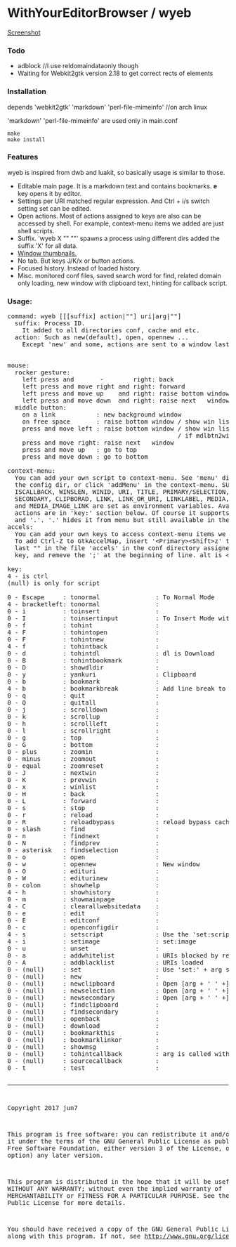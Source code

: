 # WithYourEditorBrowser / wyeb

[Screenshot](https://github.com/jun7/wyeb/wiki/img/screenshot.png)

### Todo
- adblock //I use reldomaindataonly though
- Waiting for Webkit2gtk version 2.18 to get correct rects of elements

### Installation
depends 'webkit2gtk' 'markdown' 'perl-file-mimeinfo' //on arch linux

'markdown' 'perl-file-mimeinfo' are used only in main.conf

	make
	make install

### Features
wyeb is inspired from dwb and luakit, so basically usage is similar to those.

- Editable main page. It is a markdown text and contains bookmarks. **e** key opens it by editor.
- Settings per URI matched regular expression. And Ctrl + i/s switch setting set can be edited.
- Open actions. Most of actions assigned to keys are also can be accessed by shell.
For example, context-menu items we added are just shell scripts.
- Suffix. 'wyeb X "" ""' spawns a process using different dirs added the suffix 'X' for all data.
- [Window thumbnails.](https://github.com/jun7/wyeb/wiki/img/windowlist.png)
- No tab. But keys J/K/x or button actions.
- Focused history. Instead of loaded history.
- Misc. monitored conf files, saved search word for find, related domain only loading, new window with clipboard text, hinting for callback script.


### Usage:
<pre>
command: wyeb [[[suffix] action|""] uri|arg|""]
  suffix: Process ID.
    It added to all directories conf, cache and etc.
  action: Such as new(default), open, opennew ...
    Except 'new' and some, actions are sent to a window last focused.


mouse:
  rocker gesture:
    left press and       -        right: back
    left press and move right and right: forward
    left press and move up    and right: raise bottom window and close
    left press and move down  and right: raise next   window and close
  middle button:
    on a link           : new background window
    on free space       : raise bottom window / show win list
    press and move left : raise bottom window / show win list
                                              / if mdlbtn2winlist: true
    press and move right: raise next   window
    press and move up   : go to top
    press and move down : go to bottom

context-menu:
  You can add your own script to context-menu. See 'menu' dir in
  the config dir, or click 'addMenu' in the context-menu. SUFFIX,
  ISCALLBACK, WINSLEN, WINID, URI, TITLE, PRIMARY/SELECTION,
  SECONDARY, CLIPBORAD, LINK, LINK_OR_URI, LINKLABEL, MEDIA, IMAGE,
  and MEDIA_IMAGE_LINK are set as environment variables. Available
  actions are in 'key:' section below. Of course it supports dir
  and '.'. '.' hides it from menu but still available in the accels.
accels:
  You can add your own keys to access context-menu items we added.
  To add Ctrl-Z to GtkAccelMap, insert '&lt;Primary&gt;&lt;Shift&gt;z' to the
  last "" in the file 'accels' in the conf directory assigned 'c'
  key, and remeve the ';' at the beginning of line. alt is &lt;Alt&gt;.

key:
4 - is ctrl
(null) is only for script

0 - Escape     : tonormal               : To Normal Mode
4 - bracketleft: tonormal               : 
0 - i          : toinsert               : 
0 - I          : toinsertinput          : To Insert Mode with focus of rirst input
0 - f          : tohint                 : 
4 - F          : tohintopen             : 
0 - F          : tohintnew              : 
4 - f          : tohintback             : 
0 - d          : tohintdl               : dl is Download
0 - B          : tohintbookmark         : 
0 - D          : showdldir              : 
0 - y          : yankuri                : Clipboard
0 - b          : bookmark               : 
4 - b          : bookmarkbreak          : Add line break to the main page
0 - q          : quit                   : 
0 - Q          : quitall                : 
0 - j          : scrolldown             : 
0 - k          : scrollup               : 
0 - h          : scrollleft             : 
0 - l          : scrollright            : 
0 - g          : top                    : 
0 - G          : bottom                 : 
0 - plus       : zoomin                 : 
0 - minus      : zoomout                : 
0 - equal      : zoomreset              : 
0 - J          : nextwin                : 
0 - K          : prevwin                : 
0 - x          : winlist                : 
0 - H          : back                   : 
0 - L          : forward                : 
0 - s          : stop                   : 
0 - r          : reload                 : 
0 - R          : reloadbypass           : reload bypass cache
0 - slash      : find                   : 
0 - n          : findnext               : 
0 - N          : findprev               : 
0 - asterisk   : findselection          : 
0 - o          : open                   : 
0 - w          : opennew                : New window
0 - O          : edituri                : 
0 - W          : editurinew             : 
0 - colon      : showhelp               : 
4 - h          : showhistory            : 
0 - m          : showmainpage           : 
4 - C          : clearallwebsitedata    : 
0 - e          : edit                   : 
0 - E          : editconf               : 
0 - c          : openconfigdir          : 
4 - s          : setscript              : Use the 'set:script' section
4 - i          : setimage               : set:image
0 - u          : unset                  : 
0 - a          : addwhitelist           : URIs blocked by reldomain limitation and black list are added to whiteblack.txt
0 - A          : addblacklist           : URIs loaded
0 - (null)     : set                    : Use 'set:' + arg section of main.conf
0 - (null)     : new                    : 
0 - (null)     : newclipboard           : Open [arg + ' ' +] clipboard text in new window.
0 - (null)     : newselection           : Open [arg + ' ' +] selection ...
0 - (null)     : newsecondary           : Open [arg + ' ' +] secondaly ...
0 - (null)     : findclipboard          : 
0 - (null)     : findsecondary          : 
0 - (null)     : openback               : 
0 - (null)     : download               : 
0 - (null)     : bookmarkthis           : 
0 - (null)     : bookmarklinkor         : 
0 - (null)     : showmsg                : 
0 - (null)     : tohintcallback         : arg is called with environment variables selected by hint.
0 - (null)     : sourcecallback         : 
0 - t          : test                   : 

</pre>
<hr>
<pre>

Copyright 2017 jun7

This program is free software: you can redistribute it and/or modify
it under the terms of the GNU General Public License as published by
the Free Software Foundation, either version 3 of the License, or
(at your option) any later version.

This program is distributed in the hope that it will be useful,
but WITHOUT ANY WARRANTY; without even the implied warranty of
MERCHANTABILITY or FITNESS FOR A PARTICULAR PURPOSE.  See the
GNU General Public License for more details.

You should have received a copy of the GNU General Public License
along with this program.  If not, see <http://www.gnu.org/licenses/>.

</pre>
